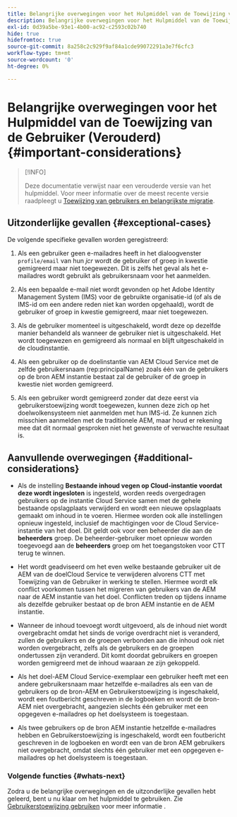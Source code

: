 ```yaml
---
title: Belangrijke overwegingen voor het Hulpmiddel van de Toewijzing van de Gebruiker (Verouderd)
description: Belangrijke overwegingen voor het Hulpmiddel van de Toewijzing van de Gebruiker (Verouderd)
exl-id: 0d39a5be-93e1-4b00-ac92-c2593c02b740
hide: true
hidefromtoc: true
source-git-commit: 8a258c2c929f9af84a1cde99072291a3e7f6cfc3
workflow-type: tm+mt
source-wordcount: '0'
ht-degree: 0%

---
```


# Belangrijke overwegingen voor het Hulpmiddel van de Toewijzing van de Gebruiker (Verouderd) {#important-considerations}

>[!INFO]
>
>Deze documentatie verwijst naar een verouderde versie van het hulpmiddel. Voor meer informatie over de meest recente versie raadpleegt u [Toewijzing van gebruikers en belangrijkste migratie](/help/journey-migration/content-transfer-tool/using-content-transfer-tool/user-mapping-and-migration.md).

## Uitzonderlijke gevallen {#exceptional-cases}

De volgende specifieke gevallen worden geregistreerd:

1. Als een gebruiker geen e-mailadres heeft in het dialoogvenster `profile/email` van hun *jcr* wordt de gebruiker of groep in kwestie gemigreerd maar niet toegewezen.  Dit is zelfs het geval als het e-mailadres wordt gebruikt als gebruikersnaam voor het aanmelden.

1. Als een bepaalde e-mail niet wordt gevonden op het Adobe Identity Management System (IMS) voor de gebruikte organisatie-id (of als de IMS-id om een andere reden niet kan worden opgehaald), wordt de gebruiker of groep in kwestie gemigreerd, maar niet toegewezen.

1. Als de gebruiker momenteel is uitgeschakeld, wordt deze op dezelfde manier behandeld als wanneer de gebruiker niet is uitgeschakeld. Het wordt toegewezen en gemigreerd als normaal en blijft uitgeschakeld in de cloudinstantie.

1. Als een gebruiker op de doelinstantie van AEM Cloud Service met de zelfde gebruikersnaam (rep:principalName) zoals één van de gebruikers op de bron AEM instantie bestaat zal de gebruiker of de groep in kwestie niet worden gemigreerd.

1. Als een gebruiker wordt gemigreerd zonder dat deze eerst via gebruikerstoewijzing wordt toegewezen, kunnen deze zich op het doelwolkensysteem niet aanmelden met hun IMS-id.  Ze kunnen zich misschien aanmelden met de traditionele AEM, maar houd er rekening mee dat dit normaal gesproken niet het gewenste of verwachte resultaat is.

## Aanvullende overwegingen {#additional-considerations}

* Als de instelling **Bestaande inhoud vegen op Cloud-instantie voordat deze wordt ingesloten** is ingesteld, worden reeds overgedragen gebruikers op de instantie Cloud Service samen met de gehele bestaande opslagplaats verwijderd en wordt een nieuwe opslagplaats gemaakt om inhoud in te voeren. Hiermee worden ook alle instellingen opnieuw ingesteld, inclusief de machtigingen voor de Cloud Service-instantie van het doel. Dit geldt ook voor een beheerder die aan de **beheerders** groep. De beheerder-gebruiker moet opnieuw worden toegevoegd aan de **beheerders** groep om het toegangstoken voor CTT terug te winnen.

* Het wordt geadviseerd om het even welke bestaande gebruiker uit de AEM van de doelCloud Service te verwijderen alvorens CTT met Toewijzing van de Gebruiker in werking te stellen. Hiermee wordt elk conflict voorkomen tussen het migreren van gebruikers van de AEM naar de AEM instantie van het doel. Conflicten treden op tijdens inname als dezelfde gebruiker bestaat op de bron AEM instantie en de AEM instantie.

* Wanneer de inhoud toevoegt wordt uitgevoerd, als de inhoud niet wordt overgebracht omdat het sinds de vorige overdracht niet is veranderd, zullen de gebruikers en de groepen verbonden aan die inhoud ook niet worden overgebracht, zelfs als de gebruikers en de groepen ondertussen zijn veranderd. Dit komt doordat gebruikers en groepen worden gemigreerd met de inhoud waaraan ze zijn gekoppeld.

* Als het doel-AEM Cloud Service-exemplaar een gebruiker heeft met een andere gebruikersnaam maar hetzelfde e-mailadres als een van de gebruikers op de bron-AEM en Gebruikerstoewijzing is ingeschakeld, wordt een foutbericht geschreven in de logboeken en wordt de bron-AEM niet overgebracht, aangezien slechts één gebruiker met een opgegeven e-mailadres op het doelsysteem is toegestaan.

* Als twee gebruikers op de bron AEM instantie hetzelfde e-mailadres hebben en Gebruikerstoewijzing is ingeschakeld, wordt een foutbericht geschreven in de logboeken en wordt een van de bron AEM gebruikers niet overgebracht, omdat slechts één gebruiker met een opgegeven e-mailadres op het doelsysteem is toegestaan.

### Volgende functies {#whats-next}

Zodra u de belangrijke overwegingen en de uitzonderlijke gevallen hebt geleerd, bent u nu klaar om het hulpmiddel te gebruiken. Zie [Gebruikerstoewijzing gebruiken](/help/journey-migration/content-transfer-tool/user-mapping-tool-legacy/using-user-mapping-tool-legacy.md) voor meer informatie .
